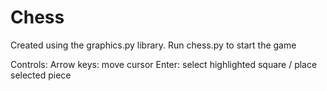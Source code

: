 # Chess

Created using the graphics.py library.
Run chess.py to start the game

Controls:
  Arrow keys: move cursor
  Enter: select highlighted square / place selected piece
